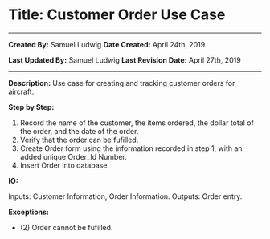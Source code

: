 # Title: Customer Order Use Case

***

**Created By:** Samuel Ludwig
**Date Created:** April 24th, 2019

**Last Updated By:** Samuel Ludwig
**Last Revision Date:** April 27th, 2019

***

**Description:** Use case for creating and tracking customer orders for aircraft.

**Step by Step:**

1. Record the name of the customer, the items ordered, the dollar total of the order, and the date of the order.
2. Verify that the order can be fufilled.
3. Create Order form using the information recorded in step 1, with an added unique Order_Id Number.
4. Insert Order into database.

**IO:**

Inputs: Customer Information, Order Information.
Outputs: Order entry.

**Exceptions:**

- (2) Order cannot be fufilled.